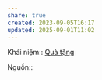 ```yaml
---
share: true
created: 2023-09-05T16:17
updated: 2025-09-01T11:02
---
```

Khái niệm:: [Quà tặng](../../../%CE%9E%20Kh%C3%A1i%20ni%E1%BB%87m/Qu%C3%A0%20t%E1%BA%B7ng.md)

Nguồn:: 
